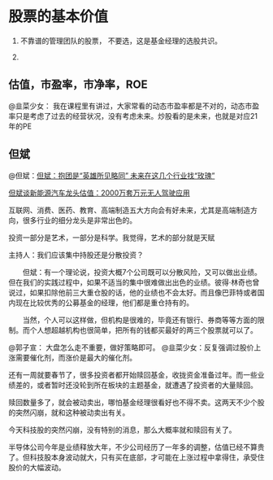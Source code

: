# 股票的基本价值


1. 不靠谱的管理团队的股票， 不要选，这是基金经理的选股共识。 

2. 

## 估值，市盈率，市净率，ROE 

@韭菜少女： 我在课程里有讲过，大家常看的动态市盈率都是不对的，动态市盈率只是考虑了过去的经营状况，没有考虑未来。炒股看的是未来，也就是对应21年的PE


## 但斌

@但斌：[但斌：抱团是“英雄所见略同” 未来在这几个行业找“玫瑰”](http://finance.eastmoney.com/a/202102031801383127.html)

[但斌谈新能源汽车龙头估值：2000万套万元无人驾驶应用](https://xueqiu.com/7451349454/171211240)

互联网、消费、医药、教育、高端制造五大方向会有好未来，尤其是高端制造方向，很多行业的细分龙头是非常出色的。

投资一部分是艺术，一部分是科学。我觉得，艺术的部分就是天赋

主持人：我们应该集中持股还是分散投资？

　　但斌：有一个理论说，投资大概7个公司既可以分散风险，又可以做出业绩。但在我们的实践过程中，如果不适当的集中很难做出出色的业绩。彼得·林奇也曾说过，如果扣除他前三大重仓股的话，他的业绩也不会太好。而且像巴菲特或者国内现在比较优秀的公募基金的经理，他们都是重仓持有的。

　　当然，个人可以这样做，但机构是很难的，毕竟还有银行、券商等等方面的限制。而个人想超越机构也很简单，把所有的钱都买最好的两三个股票就可以了。


@郭子宣： 大盘怎么走不重要，做好策略即可。 
@韭菜少女：反复强调过股价上涨需要催化剂，而涨价是最大的催化剂。

还有一周就要春节了，很多投资者都开始赎回基金，收拢资金准备过年。而一些业绩差的，或者暂时还没轮到所在板块的主题基金，就遭遇了投资者的大量赎回。
 
赎回数量多了，就会被动卖出，哪怕基金经理很看好也不得不卖。这两天不少个股的突然闪崩，就和这种被动卖出有关。
 
今天科技股的突然闪崩，没有特别的消息，那么大概率就和赎回有关了。

半导体公司今年是业绩释放大年，不少公司经历了一年多的调整，估值已经不算贵了。但科技股本身波动就大，只有买在底部，才可能在上涨过程中拿得住，承受住股价的大幅波动。
 


